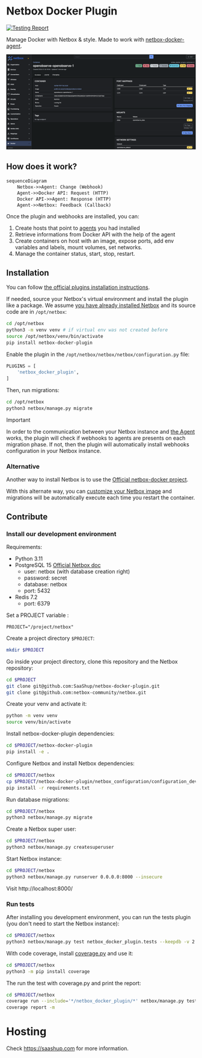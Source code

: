 # Netbox Docker Plugin

[![Testing Report](https://github.com/SaaShup/netbox-docker-plugin/actions/workflows/main_ci.yml/badge.svg)](https://github.com/SaaShup/netbox-docker-plugin/actions/workflows/main_ci.yml)

Manage Docker with Netbox & style. Made to work with [netbox-docker-agent](https://github.com/SaaShup/netbox-docker-agent).

![UI Container view with dependencies](/docs/assets/screenshot.png)

## How does it work?

```mermaid
sequenceDiagram
    Netbox->>Agent: Change (Webhook)
    Agent->>Docker API: Request (HTTP)
    Docker API->>Agent: Response (HTTP)
    Agent->>Netbox: Feedback (Callback)
```

Once the plugin and webhooks are installed, you can:

1. Create hosts that point to
   [agents](https://github.com/SaaShup/netbox-docker-agent) you had installed
2. Retrieve informations from Docker API with the help of the agent
3. Create containers on host with an image, expose ports, add env variables and
   labels, mount volumes, set networks.
4. Manage the container status, start, stop, restart.

## Installation

You can follow [the official plugins installation
instructions](https://docs.netbox.dev/en/stable/plugins/#installing-plugins).

If needed, source your Netbox's virtual environment and install the plugin like
a package. We assume [you have already installed
Netbox](https://docs.netbox.dev/en/stable/installation/) and its source code are
in `/opt/netbox`:

```bash
cd /opt/netbox
python3 -m venv venv # if virtual env was not created before
source /opt/netbox/venv/bin/activate
pip install netbox-docker-plugin
```

Enable the plugin in the `/opt/netbox/netbox/netbox/configuration.py` file:

```python
PLUGINS = [
    'netbox_docker_plugin',
]
```

Then, run migrations:

```bash
cd /opt/netbox
python3 netbox/manage.py migrate
```

> [!IMPORTANT]
> In order to the communication between your Netbox instance and [the Agent](https://github.com/SaaShup/netbox-docker-agent)
> works, the plugin will check if webhooks to agents are
> presents on each migration phase.
> If not, then the plugin will automatically install webhooks configuration in
> your Netbox instance.

### Alternative

Another way to install Netbox is to use the [Official netbox-docker
project](https://github.com/netbox-community/netbox-docker).

With this alternate way, you can [customize your Netbox image](https://github.com/netbox-community/netbox-docker/wiki/Using-Netbox-Plugins) and migrations will be
automatically execute each time you restart the container.

## Contribute

### Install our development environment

Requirements:
* Python 3.11
* PostgreSQL 15 [Official Netbox doc](https://github.com/netbox-community/netbox/blob/master/docs/installation/1-postgresql.md)
  - user: netbox (with database creation right)
  - password: secret
  - database: netbox
  - port: 5432
* Redis 7.2
  - port: 6379

Set a PROJECT variable :

```
PROJECT="/project/netbox"
```

Create a project directory `$PROJECT`:

```bash
mkdir $PROJECT
```

Go inside your project directory, clone this repository and the Netbox repository:

```bash
cd $PROJECT
git clone git@github.com:SaaShup/netbox-docker-plugin.git
git clone git@github.com:netbox-community/netbox.git
```

Create your venv and activate it:

```bash
python -m venv venv
source venv/bin/activate
```

Install netbox-docker-plugin dependencies:

```bash
cd $PROJECT/netbox-docker-plugin
pip install -e .
```

Configure Netbox and install Netbox dependencies:

```bash
cd $PROJECT/netbox
cp $PROJECT/netbox-docker-plugin/netbox_configuration/configuration_dev.py $PROJECT/netbox/netbox/netbox/configuration.py
pip install -r requirements.txt
```

Run database migrations:

```bash
cd $PROJECT/netbox
python3 netbox/manage.py migrate
```

Create a Netbox super user:

```bash
cd $PROJECT/netbox
python3 netbox/manage.py createsuperuser
```

Start Netbox instance:

```bash
cd $PROJECT/netbox
python3 netbox/manage.py runserver 0.0.0.0:8000 --insecure
```

Visit http://localhost:8000/

### Run tests

After installing you development environment, you can run the tests plugin (you don't need to start the Netbox instance):

```bash
cd $PROJECT/netbox
python3 netbox/manage.py test netbox_docker_plugin.tests --keepdb -v 2
```

With code coverage, install [coverage.py](https://coverage.readthedocs.io/en/7.3.2/) and use it:

```bash
cd $PROJECT/netbox
python3 -m pip install coverage
```

The run the test with coverage.py and print the report:

```bash
cd $PROJECT/netbox
coverage run --include='*/netbox_docker_plugin/*' netbox/manage.py test netbox_docker_plugin.tests --keepdb -v 2
coverage report -m
```

# Hosting

Check https://saashup.com for more information.
